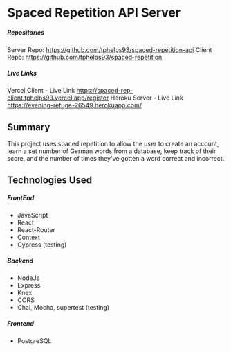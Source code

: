 # Spaced Repetition API Server
##### Repositories    
Server Repo: https://github.com/tphelps93/spaced-repetition-api
Client Repo: https://github.com/tphelps93/spaced-repetition

##### Live Links 
Vercel Client - Live Link https://spaced-rep-client.tphelps93.vercel.app/register
Heroku Server - Live Link https://evening-refuge-26549.herokuapp.com/

## Summary
This project uses spaced repetition to allow the user to create an account, learn a set number of German words from a database, keep track of their score, and the number of times they've gotten a word correct and incorrect.

## Technologies Used
##### FrontEnd
* JavaScript
* React
* React-Router
* Context
* Cypress (testing)
##### Backend
* NodeJs
* Express
* Knex
* CORS
* Chai, Mocha, supertest (testing)
##### Frontend
* PostgreSQL
